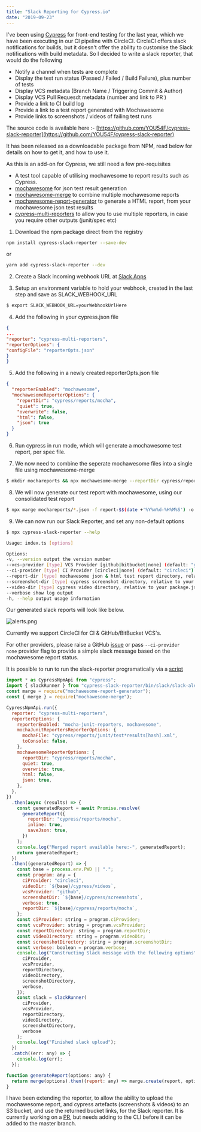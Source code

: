 ```yaml
---
title: "Slack Reporting for Cypress.io"
date: "2019-09-23"
---
```


I've been using [Cypress](https://www.cypress.io/) for front-end testing for the last year, which we have been executing in our CI pipeline with CircleCI. CircleCI offers slack notifications for builds, but it doesn't offer the ability to customise the Slack notifications with build metadata. So I decided to write a slack reporter, that would do the following

- Notify a channel when tests are complete
- Display the test run status (Passed / Failed / Build Failure), plus number of tests
- Display VCS metadata (Branch Name / Triggering Commit & Author)
- Display VCS Pull Requesdt metadata (number and link to PR )
- Provide a link to CI build log
- Provide a link to a test report generated with Mochawesome
- Provide links to screenshots / videos of failing test runs

The source code is available here :- [https://github.com/YOU54F/cypress-slack-reporter](https://github.com/YOU54F/cypress-slack-reporter)

It has been released as a downloadable package from NPM, read below for details on how to get it, and how to use it.

As this is an add-on for Cypress, we still need a few pre-requisites

- A test tool capable of utilising mochawesome to report results such as Cypress.
- [mochawesome](https://github.com/adamgruber/mochawesome/) for json test result generation
- [mochawesome-merge](https://github.com/Antontelesh/mochawesome-merge) to combine multiple mochawesome reports
- [mochawesome-report-generator](https://github.com/Antonteleshmochawesome-report-generator) to generate a HTML report, from your mochawesome json test results
- [cypress-multi-reporters](https://github.com/YOU54F/cypress-multi-reporters) to allow you to use multiple reporters, in case you require other outputs (junit/spec etc)

1. Download the npm package direct from the registry

```bash
npm install cypress-slack-reporter --save-dev
```

or

```bash
yarn add cypress-slack-reporter --dev
```

2. Create a Slack incoming webhook URL at [Slack Apps](https://api.slack.com/slack-apps)

3. Setup an environment variable to hold your webhook, created in the last step and save as SLACK_WEBHOOK_URL

```bash
$ export SLACK_WEBHOOK_URL=yourWebhookUrlHere
```

4. Add the following in your cypress.json file

```json
{
...
"reporter": "cypress-multi-reporters",
"reporterOptions": {
"configFile": "reporterOpts.json"
}
}
```

5. Add the following in a newly created reporterOpts.json file

```json
{
  "reporterEnabled": "mochawesome",
  "mochawesomeReporterOptions": {
    "reportDir": "cypress/reports/mocha",
    "quiet": true,
    "overwrite": false,
    "html": false,
    "json": true
  }
}
```

6. Run cypress in run mode, which will generate a mochawesome test report, per spec file.

7. We now need to combine the seperate mochawesome files into a single file using mochawesome-merge

```bash
$ mkdir mochareports && npx mochawesome-merge --reportDir cypress/reports/mocha > mochareports/report-$$(date +'%Y%m%d-%H%M%S').json
```

8. We will now generate our test report with mochawesome, using our consolidated test report

```bash
$ npx marge mochareports/*.json -f report-$$(date +'%Y%m%d-%H%M%S') -o mochareports
```

9. We can now run our Slack Reporter, and set any non-default options

```bash
$ npx cypress-slack-reporter --help
```

```bash
Usage: index.ts [options]

Options:
-v, --version output the version number
--vcs-provider [type] VCS Provider [github|bitbucket|none] (default: "github")
--ci-provider [type] CI Provider [circleci|none] (default: "circleci")
--report-dir [type] mochawesome json & html test report directory, relative to your package.json (default: "mochareports")
--screenshot-dir [type] cypress screenshot directory, relative to your package.json (default: "cypress/screenshots")
--video-dir [type] cypress video directory, relative to your package.json (default: "cypress/videos")
--verbose show log output
-h, --help output usage information
```

Our generated slack reports will look like below.

![alerts.png](https://github.com/YOU54F/cypress-slack-reporter/blob/master/samples/alerts.png?raw=true)

Currently we support CircleCI for CI & GitHub/BitBucket VCS's.

For other providers, please raise a GitHub [issue](https://github.com/YOU54F/cypress-slack-reporter/issues) or pass `--ci-provider none` provider flag to provide a simple slack message based on the mochawesome report status.

It is possible to run to run the slack-reporter programatically via a [script](https://github.com/YOU54F/cypress-slack-reporter/blob/master/src/cli/spec.ts)

```javascript
import * as CypressNpmApi from "cypress";
import { slackRunner } from "cypress-slack-reporter/bin/slack/slack-alert";
const marge = require("mochawesome-report-generator");
const { merge } = require("mochawesome-merge");

CypressNpmApi.run({
  reporter: "cypress-multi-reporters",
  reporterOptions: {
    reporterEnabled: "mocha-junit-reporters, mochawesome",
    mochaJunitReportersReporterOptions: {
      mochaFile: "cypress/reports/junit/test*results[hash].xml",
      toConsole: false,
    },
    mochawesomeReporterOptions: {
      reportDir: "cypress/reports/mocha",
      quiet: true,
      overwrite: true,
      html: false,
      json: true,
    },
  },
})
  .then(async (results) => {
    const generatedReport = await Promise.resolve(
      generateReport({
        reportDir: "cypress/reports/mocha",
        inline: true,
        saveJson: true,
      })
    );
    console.log("Merged report available here:-", generatedReport);
    return generatedReport;
  })
  .then((generatedReport) => {
    const base = process.env.PWD || ".";
    const program: any = {
      ciProvider: "circleci",
      videoDir: `${base}/cypress/videos`,
      vcsProvider: "github",
      screenshotDir: `${base}/cypress/screenshots`,
      verbose: true,
      reportDir: `${base}/cypress/reports/mocha`,
    };
    const ciProvider: string = program.ciProvider;
    const vcsProvider: string = program.vcsProvider;
    const reportDirectory: string = program.reportDir;
    const videoDirectory: string = program.videoDir;
    const screenshotDirectory: string = program.screenshotDir;
    const verbose: boolean = program.verbose;
    console.log("Constructing Slack message with the following options", {
      ciProvider,
      vcsProvider,
      reportDirectory,
      videoDirectory,
      screenshotDirectory,
      verbose,
    });
    const slack = slackRunner(
      ciProvider,
      vcsProvider,
      reportDirectory,
      videoDirectory,
      screenshotDirectory,
      verbose
    );
    console.log("Finished slack upload");
  })
  .catch((err: any) => {
    console.log(err);
  });

function generateReport(options: any) {
  return merge(options).then((report: any) => marge.create(report, options));
}
```

I have been extending the reporter, to allow the ability to upload the mochawesome report, and cypress artefacts (screenshots & videos) to an S3 bucket, and use the returned bucket links, for the Slack reporter. It is currently working on a [PR](https://github.com/YOU54F/cypress-slack-reporter/pull/108), but needs adding to the CLI before it can be added to the master branch.[](https://github.com/YOU54F/cypress-slack-reporter#todo)

